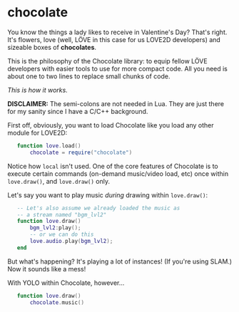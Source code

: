 # chocolate
 You know the things a lady likes to receive in Valentine's Day? That's right. It's flowers, love (well, LÖVE in this case for us LOVE2D developers) and sizeable boxes of **chocolates**.

 This is the philosophy of the Chocolate library: to equip fellow LÖVE developers with easier tools to use for more compact code. All you need is about one to two lines to replace small chunks of code.
 
 *This is how it works.*

 **DISCLAIMER:**
 The semi-colons are not needed in Lua. They are just there for my sanity since I have a C/C++ background.

 First off, obviously, you want to load Chocolate like you load any other module for LOVE2D:
 ```lua
    function love.load()
        chocolate = require("chocolate")
 ```
 Notice how `local` isn't used. One of the core features of Chocolate is to execute certain commands (on-demand music/video load, etc) once within `love.draw()`, and `love.draw()` only.

 Let's say you want to play music *during* drawing within `love.draw()`:
 ```lua
    -- Let's also assume we already loaded the music as
    -- a stream named "bgm_lvl2"
    function love.draw()
        bgm_lvl2:play();
        -- or we can do this
        love.audio.play(bgm_lvl2);
    end
 ```

 But what's happening? It's playing a lot of instances! (If you're using SLAM.) Now it sounds like a mess!

 With YOLO within Chocolate, however...
 ```lua
    function love.draw()
        chocolate.music()
 ```